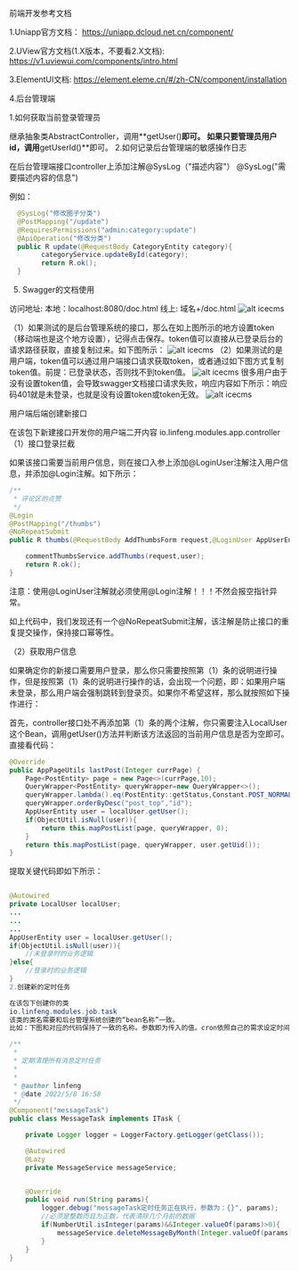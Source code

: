 前端开发参考文档

1.Uniapp官方文档：
https://uniapp.dcloud.net.cn/component/

2.UView官方文档(1.X版本，不要看2.X文档): https://v1.uviewui.com/components/intro.html

3.ElementUI文档:
https://element.eleme.cn/#/zh-CN/component/installation

4.后台管理端

1.如何获取当前登录管理员

继承抽象类AbstractController，调用**getUser()**即可。
如果只要管理员用户id，调用**getUserId()**即可。
2.如何记录后台管理端的敏感操作日志

在后台管理端接口controller上添加注解@SysLog（"描述内容"）
@SysLog("需要描述内容的信息")

例如：

```java
  @SysLog("修改圈子分类")
  @PostMapping("/update")
  @RequiresPermissions("admin:category:update")
  @ApiOperation("修改分类")
  public R update(@RequestBody CategoryEntity category){
        categoryService.updateById(category);
        return R.ok();
  }
```
5. Swagger的文档使用

访问地址:
本地：localhost:8080/doc.html
线上: 域名+/doc.html
![alt icecms](https://img.kancloud.cn/7b/1b/7b1b9f2388d531375650bfa070eeae8f_1919x873.png)

（1）如果测试的是后台管理系统的接口，那么在如上图所示的地方设置token（移动端也是这个地方设置），记得点击保存。token值可以直接从已登录后台的请求路径获取，直接复制过来。如下图所示：
![alt icecms](https://img.kancloud.cn/11/85/1185f13d0defe587fe1358f7e9a56d82_1911x889.png)
（2）如果测试的是用户端，token值可以通过用户端接口请求获取token，或者通过如下图方式复制token值。前提：已登录状态，否则找不到token值。
![alt icecms](https://img.kancloud.cn/28/41/2841e48de8ceb93d503fee93c29cf52c_1901x868.png)
很多用户由于没有设置token值，会导致swagger文档接口请求失败，响应内容如下所示：响应码401就是未登录，也就是没有设置token或token无效。
![alt icecms](https://img.kancloud.cn/7d/a4/7da464fe67165692d9dd1370ce08370d_1372x720.png)

用户端后端创建新接口

在该包下新建接口开发你的用户端二开内容
io.linfeng.modules.app.controller
（1）接口登录拦截

如果该接口需要当前用户信息，则在接口入参上添加@LoginUser注解注入用户信息，并添加@Login注解。如下所示：
```java
/**
 * 评论区的点赞
 */
@Login
@PostMapping("/thumbs")
@NoRepeatSubmit
public R thumbs(@RequestBody AddThumbsForm request,@LoginUser AppUserEntity user){

    commentThumbsService.addThumbs(request,user);
    return R.ok();
}
```
注意：使用@LoginUser注解就必须使用@Login注解！！！不然会报空指针异常。

如上代码中，我们发现还有一个@NoRepeatSubmit注解，该注解是防止接口的重复提交操作，保持接口幂等性。

（2）获取用户信息

如果确定你的新接口需要用户登录，那么你只需要按照第（1）条的说明进行操作，但是按照第（1）条的说明进行操作的话，会出现一个问题，即：如果用户端未登录，那么用户端会强制跳转到登录页。如果你不希望这样，那么就按照如下操作进行：

首先，controller接口处不再添加第（1）条的两个注解，你只需要注入LocalUser这个Bean，调用getUser()方法并判断该方法返回的当前用户信息是否为空即可。直接看代码：
```java
@Override
public AppPageUtils lastPost(Integer currPage) {
    Page<PostEntity> page = new Page<>(currPage,10);
    QueryWrapper<PostEntity> queryWrapper=new QueryWrapper<>();
    queryWrapper.lambda().eq(PostEntity::getStatus,Constant.POST_NORMAL);
    queryWrapper.orderByDesc("post_top","id");
    AppUserEntity user = localUser.getUser();
    if(ObjectUtil.isNull(user)){
        return this.mapPostList(page, queryWrapper, 0);
    }
    return this.mapPostList(page, queryWrapper, user.getUid());
}
```
提取关键代码即如下所示：
```java

@Autowired
private LocalUser localUser;
...
...
...
AppUserEntity user = localUser.getUser();
if(ObjectUtil.isNull(user)){
    //未登录时的业务逻辑
}else{
    //登录时的业务逻辑
}
2.创建新的定时任务

在该包下创建你的类
io.linfeng.modules.job.task
该类的类名需要和后台管理系统创建的“bean名称”一致。
比如：下图和对应的代码保持了一致的名称。参数即为传入的值。cron依照自己的需求设定时间。依葫芦画瓢即可。

/**
 *
 * 定期清理所有消息定时任务
 *
 *
 * @author linfeng
 * @date 2022/5/8 16:58
 */
@Component("messageTask")
public class MessageTask implements ITask {

    private Logger logger = LoggerFactory.getLogger(getClass());

    @Autowired
    @Lazy
    private MessageService messageService;


    @Override
    public void run(String params){
        logger.debug("messageTask定时任务正在执行，参数为：{}", params);
        //必须是整数而且为正数，代表清除几个月前的数据
        if(NumberUtil.isInteger(params)&&Integer.valueOf(params)>0){
            messageService.deleteMessageByMonth(Integer.valueOf(params));
        }
    }
}
```